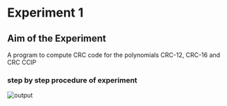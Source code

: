 # Experiment 1

## Aim of the Experiment
A program to compute CRC code for the polynomials CRC-12, CRC-16 and CRC CCIP

### step by step procedure of experiment


![output](crc.jpg)
